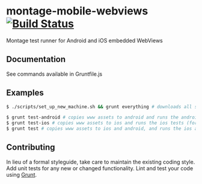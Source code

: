 # montage-mobile-webviews [![Build Status](https://secure.travis-ci.org/cesine/montage-mobile-webviews.png?branch=travis)](http://travis-ci.org/cesine/montage-mobile-webviews)

Montage test runner for Android and iOS embedded WebViews

## Documentation
See commands available in Gruntfile.js

## Examples 

```bash
$ ./scripts/set_up_new_machine.sh && grunt everything # downloads all source code, sets up test runners, runs tests (for running in Jenkins or Travis)

$ grunt test-android # copies www assets to android and runs the android tests (for developing locally)
$ grunt test-ios # copies www assets to ios and runs the ios tests (for developing locally)
$ grunt test # copies www assets to ios and android, and runs the ios and android tests (for developing locally)
```

## Contributing
In lieu of a formal styleguide, take care to maintain the existing coding style. Add unit tests for any new or changed functionality. Lint and test your code using [Grunt](http://gruntjs.com/).
